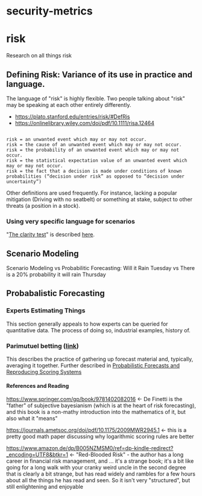 # security-metrics

# risk
Research on all things risk

## Defining Risk: Variance of its use in practice and language.
The language of "risk" is highly flexible. Two people talking about "risk" may be speaking at each other entirely differently.

- https://plato.stanford.edu/entries/risk/#DefRis
- https://onlinelibrary.wiley.com/doi/pdf/10.1111/risa.12464
```

risk = an unwanted event which may or may not occur.
risk = the cause of an unwanted event which may or may not occur.
risk = the probability of an unwanted event which may or may not occur.
risk = the statistical expectation value of an unwanted event which may or may not occur.
risk = the fact that a decision is made under conditions of known probabilities (“decision under risk” as opposed to “decision under uncertainty”)

```

Other definitions are used frequently. For instance, lacking a popular mitigation (Driving with no seatbelt) or something at stake, subject to other threats (a position in a stock).

### Using very specific language for scenarios
"[The clarity test](https://en.wikipedia.org/wiki/Clarity_test)" is described [here](https://web.stanford.edu/class/cee115/wiki/uploads/Main/Schedule/DAPracticeAndPromise.pdf).

## Scenario Modeling 

Scenario Modeling vs Probabilitic Forecasting: Will it Rain Tuesday vs There is a 20% probability it will rain Thursday

## Probabalistic Forecasting 

### Experts Estimating Things
This section generally appeals to how experts can be queried for quantitative data. The process of doing so, industrial examples, history of.

### Parimutuel betting ([link](https://en.wikipedia.org/wiki/Parimutuel_betting))
This describes the practice of gathering up forecast material and, typically, averaging it together. Further described in [Probabilistic Forecasts and Reproducing Scoring Systems](https://www.rand.org/pubs/research_memoranda/RM6299.html)


#### References and Reading 

https://www.springer.com/gp/book/9781402082016 <- De Finetti is the "father" of subjective bayesianism (which is at the heart of risk forecasting), and this book is a non-mathy introduction into the mathematics of it, but also what it "means"

https://journals.ametsoc.org/doi/pdf/10.1175/2009MWR2945.1 <- this is a pretty good math paper discussing why logarithmic scoring rules are better

https://www.amazon.de/dp/B005NZMSM0/ref=dp-kindle-redirect?_encoding=UTF8&btkr=1 <- "Red-Blooded Risk" - the author has a long career in financial risk management, and ... it's a strange book; it's a bit like going for a long walk with your cranky weird uncle in the second degree that is clearly a bit strange, but has read widely and rambles for a few hours about all the things he has read and seen. So it isn't very "structured", but still enlightening and enjoyable 


